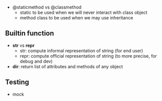 - @staticmethod vs @classmethod
    - static to be used when we will never interact with class object
    - method class to be used when we may use inheritance

## Builtin function
- __str__ vs __repr__
    - str: compute informal representation of string (for end user)
    - repr: compute official representation of string (to more precise, for debug and dev)
- **dir**: return list of attributes and methods of any object


## Testing
- mock
